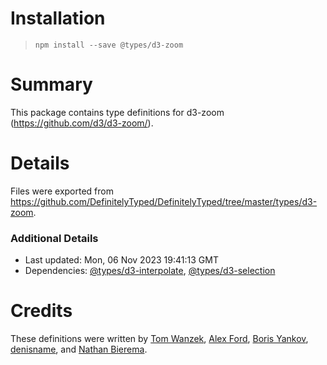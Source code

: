 # Installation
> `npm install --save @types/d3-zoom`

# Summary
This package contains type definitions for d3-zoom (https://github.com/d3/d3-zoom/).

# Details
Files were exported from https://github.com/DefinitelyTyped/DefinitelyTyped/tree/master/types/d3-zoom.

### Additional Details
 * Last updated: Mon, 06 Nov 2023 19:41:13 GMT
 * Dependencies: [@types/d3-interpolate](https://npmjs.com/package/@types/d3-interpolate), [@types/d3-selection](https://npmjs.com/package/@types/d3-selection)

# Credits
These definitions were written by [Tom Wanzek](https://github.com/tomwanzek), [Alex Ford](https://github.com/gustavderdrache), [Boris Yankov](https://github.com/borisyankov), [denisname](https://github.com/denisname), and [Nathan Bierema](https://github.com/Methuselah96).
